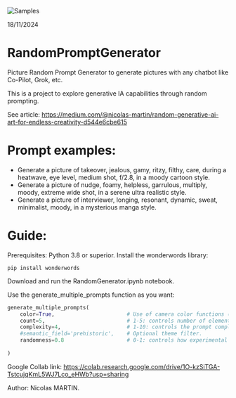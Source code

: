 
![Samples](https://github.com/user-attachments/assets/a77722c3-e638-4312-bc16-291fe7ae0fb1)

18/11/2024

# RandomPromptGenerator
Picture Random Prompt Generator to generate pictures with any chatbot like Co-Pilot, Grok, etc.

This is a project to explore generative IA capabilities through random prompting.

See article: https://medium.com/@nicolas-martin/random-generative-ai-art-for-endless-creativity-d544e6cbe615

# Prompt examples:
- Generate a picture of takeover, jealous, gamy, ritzy, filthy, care, during a heatwave, eye level, medium shot, f/2.8, in a moody cartoon style.
- Generate a picture of nudge, foamy, helpless, garrulous, multiply, moody, extreme wide shot, in a serene ultra realistic style.
- Generate a picture of interviewer, longing, resonant, dynamic, sweat, minimalist, moody, in a mysterious manga style.

# Guide:
Prerequisites: Python 3.8 or superior.
Install the wonderwords library:
```
pip install wonderwords
```

Download and run the RandomGenerator.ipynb notebook.

Use the generate_multiple_prompts function as you want:

```python
generate_multiple_prompts(
    color=True,                       # Use of camera color functions (black and white, sepia, etc.).
    count=5,                          # 1-5: controls number of elements.
    complexity=4,                     # 1-10: controls the prompt complexity (with different features)
    #semantic_field='prehistoric',    # Optional theme filter.
    randomness=0.8                    # 0-1: controls how experimental combinations can be
    
)
```



Google Collab link: https://colab.research.google.com/drive/1O-kzSiTGA-TstcujqKmL5WJ7Lco_eHWb?usp=sharing 

Author: Nicolas MARTIN.
